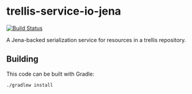 # trellis-service-io-jena

[![Build Status](https://travis-ci.org/acoburn/trellis-service-io-jena.png?branch=master)](https://travis-ci.org/acoburn/trellis-service-io-jena)

A Jena-backed serialization service for resources in a trellis repository.

## Building

This code can be built with Gradle:

    ./gradlew install
